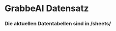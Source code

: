 






















































































































































































































































































































































































































































































































# GrabbeAI Datensatz





### Die aktuellen Datentabellen sind in /sheets/


